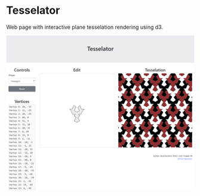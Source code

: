 # Tesselator
Web page with interactive plane tesselation rendering using d3.

![Screenshot](screenshot_01.png)
